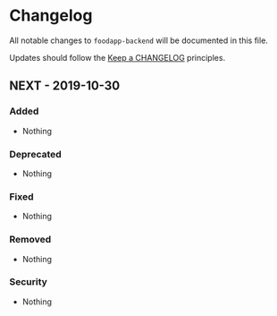 # Changelog

All notable changes to `foodapp-backend` will be documented in this file.

Updates should follow the [Keep a CHANGELOG](http://keepachangelog.com/) principles.

## NEXT - 2019-10-30

### Added
- Nothing

### Deprecated
- Nothing

### Fixed
- Nothing

### Removed
- Nothing

### Security
- Nothing
